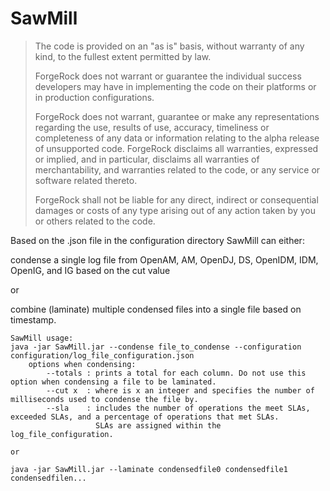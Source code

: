 # SawMill

> The code is provided on an "as is" basis, without warranty of any kind, to the fullest extent permitted by law. 
> 
> ForgeRock does not warrant or guarantee the individual success developers may have in implementing the code on their platforms or in production configurations.
> 
> ForgeRock does not warrant, guarantee or make any representations regarding the use, results of use, accuracy, timeliness or completeness of any data or information relating to the alpha release of unsupported code. ForgeRock disclaims all warranties, expressed or implied, and in particular, disclaims all warranties of merchantability, and warranties related to the code, or any service or software related thereto.
> 
> ForgeRock shall not be liable for any direct, indirect or consequential damages or costs of any type arising out of any action taken by you or others related to the code.

Based on the .json file in the configuration directory SawMill can either:

condense a single log file from OpenAM, AM, OpenDJ, DS, OpenIDM, IDM, OpenIG, and IG based on the cut value 

or

combine (laminate) multiple condensed files into a single file based on timestamp.

```
SawMill usage:
java -jar SawMill.jar --condense file_to_condense --configuration configuration/log_file_configuration.json
	options when condensing:
		--totals : prints a total for each column. Do not use this option when condensing a file to be laminated.
		--cut x  : where is x an integer and specifies the number of milliseconds used to condense the file by.
		--sla    : includes the number of operations the meet SLAs, exceeded SLAs, and a percentage of operations that met SLAs.
		           SLAs are assigned within the log_file_configuration.

or

java -jar SawMill.jar --laminate condensedfile0 condensedfile1 condensedfilen...
```
